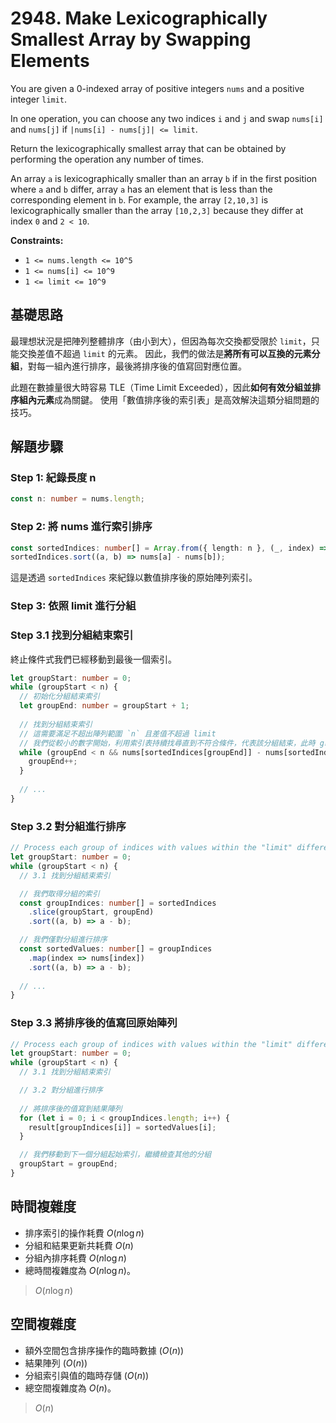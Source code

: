 # 2948. Make Lexicographically Smallest Array by Swapping Elements

You are given a 0-indexed array of positive integers `nums` and a positive integer `limit`.

In one operation, you can choose any two indices `i` and `j` and swap `nums[i]` and `nums[j]` 
if `|nums[i] - nums[j]| <= limit`.

Return the lexicographically smallest array that can be obtained by performing the operation any number of times.

An array `a` is lexicographically smaller than an array `b` 
if in the first position where `a` and `b` differ, 
array `a` has an element that is less than the corresponding element in `b`. 
For example, the array `[2,10,3]` is lexicographically smaller than the array `[10,2,3]` because 
they differ at index `0` and `2 < 10`.

**Constraints:**

- `1 <= nums.length <= 10^5`
- `1 <= nums[i] <= 10^9`
- `1 <= limit <= 10^9`

## 基礎思路

最理想狀況是把陣列整體排序（由小到大），但因為每次交換都受限於 `limit`，只能交換差值不超過 `limit` 的元素。
因此，我們的做法是**將所有可以互換的元素分組**，對每一組內進行排序，最後將排序後的值寫回對應位置。

此題在數據量很大時容易 TLE（Time Limit Exceeded），因此**如何有效分組並排序組內元素**成為關鍵。
使用「數值排序後的索引表」是高效解決這類分組問題的技巧。

## 解題步驟

### Step 1: 紀錄長度 n

```typescript
const n: number = nums.length;
```

### Step 2: 將 nums 進行索引排序

```typescript
const sortedIndices: number[] = Array.from({ length: n }, (_, index) => index);
sortedIndices.sort((a, b) => nums[a] - nums[b]);
```
這是透過 `sortedIndices` 來紀錄以數值排序後的原始陣列索引。

### Step 3: 依照 limit 進行分組

### Step 3.1 找到分組結束索引

終止條件式我們已經移動到最後一個索引。

```typescript
let groupStart: number = 0;
while (groupStart < n) {
  // 初始化分組結束索引
  let groupEnd: number = groupStart + 1;
  
  // 找到分組結束索引
  // 這需要滿足不超出陣列範圍 `n` 且差值不超過 limit
  // 我們從較小的數字開始，利用索引表持續找尋直到不符合條件，代表該分組結束，此時 groupEnd 即為分組結束索引
  while (groupEnd < n && nums[sortedIndices[groupEnd]] - nums[sortedIndices[groupEnd - 1]] <= limit) {
    groupEnd++;
  }
  
  // ...
}
```

### Step 3.2 對分組進行排序

```typescript
// Process each group of indices with values within the "limit" difference
let groupStart: number = 0;
while (groupStart < n) {
  // 3.1 找到分組結束索引

  // 我們取得分組的索引
  const groupIndices: number[] = sortedIndices
    .slice(groupStart, groupEnd)
    .sort((a, b) => a - b);

  // 我們僅對分組進行排序
  const sortedValues: number[] = groupIndices
    .map(index => nums[index])
    .sort((a, b) => a - b);
  
  // ...
}
```

### Step 3.3 將排序後的值寫回原始陣列

```typescript
// Process each group of indices with values within the "limit" difference
let groupStart: number = 0;
while (groupStart < n) {
  // 3.1 找到分組結束索引

  // 3.2 對分組進行排序
  
  // 將排序後的值寫到結果陣列
  for (let i = 0; i < groupIndices.length; i++) {
    result[groupIndices[i]] = sortedValues[i];
  }

  // 我們移動到下一個分組起始索引，繼續檢查其他的分組
  groupStart = groupEnd;
}
```

## 時間複雜度

- 排序索引的操作耗費 $O(n \log n)$
- 分組和結果更新共耗費 $O(n)$
- 分組內排序耗費 $O(n \log n)$
- 總時間複雜度為 $O(n \log n)$。

> $O(n \log n)$

## 空間複雜度

- 額外空間包含排序操作的臨時數據 ($O(n)$)
- 結果陣列 ($O(n)$)
- 分組索引與值的臨時存儲 ($O(n)$)
- 總空間複雜度為 $O(n)$。

> $O(n)$
